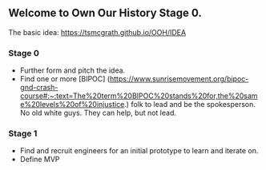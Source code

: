 ## Welcome to Own Our History Stage 0.
The basic idea: https://tsmcgrath.github.io/OOH/IDEA
### Stage 0
- Further form and pitch the idea.
- Find one or more [BIPOC] (https://www.sunrisemovement.org/bipoc-gnd-crash-course#:~:text=The%20term%20BIPOC%20stands%20for,the%20same%20levels%20of%20injustice.) folk to lead and be the spokesperson. No old white guys. They can help, but not lead.

### Stage 1
- Find and recruit engineers for an initial prototype to learn and iterate on.
- Define MVP

